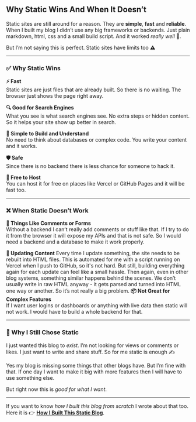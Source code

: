 <!--
title: "Why Static Wins"
author: "Malindu"
date: "2025-04-21"
excerpt: "Exploring the benefits and limitations of static sites, and why they are a great choice for simplicity, speed, and security."
img: "/img/static-wins.png"
-->

## Why Static Wins And When It Doesn’t

Static sites are still around for a reason. They are **simple**, **fast** and **reliable**. When I built my blog I didn’t use any big frameworks or backends. Just plain markdown, html, css and a small build script. And it worked *really well* 🚀.

But I’m not saying this is perfect. Static sites have limits too ⚠️

---

### ✅ Why Static Wins

**⚡ Fast**  
Static sites are just files that are already built. So there is no waiting. The browser just shows the page right away.

**🔍 Good for Search Engines**  
What you see is what search engines see. No extra steps or hidden content. So it helps your site show up better in search.

**🧠 Simple to Build and Understand**  
No need to think about databases or complex code. You write your content and it works.

**🛡️ Safe**  
Since there is no backend there is less chance for someone to hack it.

**💸 Free to Host**  
You can host it for free on places like Vercel or GitHub Pages and it will be fast too.

---

### ❌ When Static Doesn’t Work

**💬 Things Like Comments or Forms**  
Without a backend I can’t really add comments or stuff like that. If I try to do it from the browser it will expose my APIs and that is not safe. So I would need a backend and a database to make it work properly.

**🔁 Updating Content**
Every time I update something, the site needs to be rebuilt into HTML files. This is automated for me with a script running on Vercel when I push to GitHub, so it's not hard. But still, building everything again for each update can feel like a small hassle. Then again, even in other blog systems, something similar happens behind the scenes. We don’t usually write in raw HTML anyway - it gets parsed and turned into HTML one way or another. So it’s not really a big problem.
**📦 Not Great for Complex Features**  
If I want user logins or dashboards or anything with live data then static will not work. I would have to build a whole backend for that.

---

### 🤔 Why I Still Chose Static

I just wanted this blog to *exist*. I’m not looking for views or comments or likes. I just want to write and share stuff. So for me static is enough ✍️

Yes my blog is missing some things that other blogs have. But I’m fine with that. If one day I want to make it big with more features then I will have to use something else.

But right now this is *good for what I want*.

---

If you want to know *how I built this blog from scratch* I wrote about that too.
Here it is 👉 **[How I Built This Static Blog](#)**.
